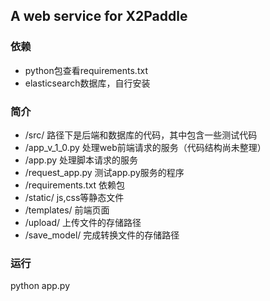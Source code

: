 ## A web service for X2Paddle

### 依赖
- python包查看requirements.txt
- elasticsearch数据库，自行安装

### 简介
- /src/ 路径下是后端和数据库的代码，其中包含一些测试代码
- /app_v_1_0.py 处理web前端请求的服务（代码结构尚未整理）
- /app.py 处理脚本请求的服务
- /request_app.py 测试app.py服务的程序
- /requirements.txt 依赖包
- /static/ js,css等静态文件
- /templates/ 前端页面
- /upload/ 上传文件的存储路径
- /save_model/ 完成转换文件的存储路径

### 运行
python app.py
